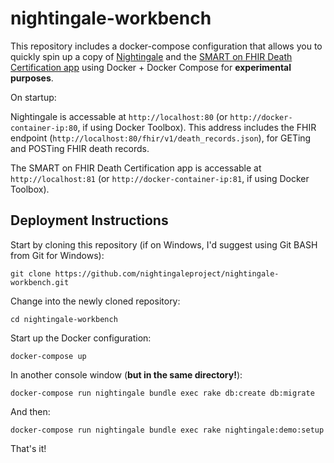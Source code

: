 # nightingale-workbench

This repository includes a docker-compose configuration that allows you to quickly spin up a copy of [Nightingale](https://github.com/nightingaleproject/nightingale) and the [SMART on FHIR Death Certification app](https://github.com/nightingaleproject/fhir-death-refactor) using Docker + Docker Compose for **experimental purposes**.

On startup:

Nightingale is accessable at `http://localhost:80` (or `http://docker-container-ip:80`, if using Docker Toolbox). This address includes the FHIR endpoint (`http://localhost:80/fhir/v1/death_records.json`), for GETing and POSTing FHIR death records.

The SMART on FHIR Death Certification app is accessable at `http://localhost:81` (or `http://docker-container-ip:81`, if using Docker Toolbox).

## Deployment Instructions

Start by cloning this repository (if on Windows, I'd suggest using Git BASH from Git for Windows):

```
git clone https://github.com/nightingaleproject/nightingale-workbench.git
```

Change into the newly cloned repository:

```
cd nightingale-workbench
```

Start up the Docker configuration:

```
docker-compose up
```

In another console window (**but in the same directory!**):

```
docker-compose run nightingale bundle exec rake db:create db:migrate
```

And then:

```
docker-compose run nightingale bundle exec rake nightingale:demo:setup
```

That's it!
